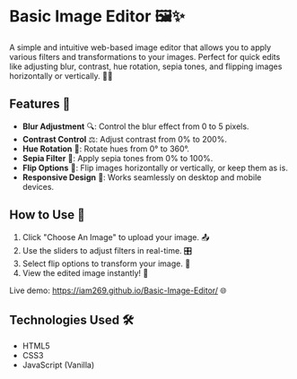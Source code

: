 # Basic Image Editor 🖼️✨

A simple and intuitive web-based image editor that allows you to apply various filters and transformations to your images. Perfect for quick edits like adjusting blur, contrast, hue rotation, sepia tones, and flipping images horizontally or vertically. 📸🔧

## Features 🌟
- **Blur Adjustment** 🔍: Control the blur effect from 0 to 5 pixels.
- **Contrast Control** ⚖️: Adjust contrast from 0% to 200%.
- **Hue Rotation** 🌈: Rotate hues from 0° to 360°.
- **Sepia Filter** 📜: Apply sepia tones from 0% to 100%.
- **Flip Options** 🔄: Flip images horizontally or vertically, or keep them as is.
- **Responsive Design** 📱: Works seamlessly on desktop and mobile devices.

## How to Use 🚀
1. Click "Choose An Image" to upload your image. 📤
2. Use the sliders to adjust filters in real-time. 🎛️
3. Select flip options to transform your image. 🔄
4. View the edited image instantly! 👀

Live demo: https://iam269.github.io/Basic-Image-Editor/ 🌐

## Technologies Used 🛠️
- HTML5
- CSS3
- JavaScript (Vanilla)